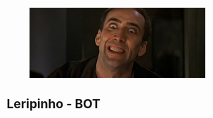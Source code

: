 <p align="center">
  <a>
    <img alt="logo" src="images/leripinho.jpg" width = 400px>
  </a>  
</p>

# Leripinho - BOT
